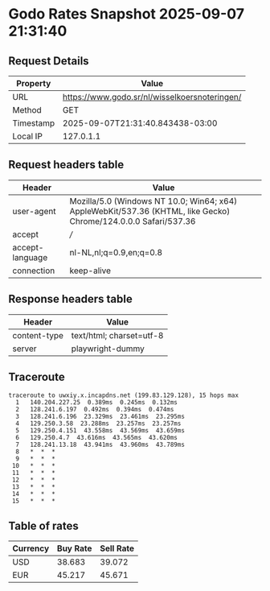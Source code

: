 # Godo Rates Snapshot 2025-09-07 21:31:40
## Request Details

| Property | Value |
|----------|-------|
| URL | https://www.godo.sr/nl/wisselkoersnoteringen/ |
| Method | GET |
| Timestamp | 2025-09-07T21:31:40.843438-03:00 |
| Local IP | 127.0.1.1 |
    
## Request headers table

| Header | Value |
|--------|-------|
| user-agent | Mozilla/5.0 (Windows NT 10.0; Win64; x64) AppleWebKit/537.36 (KHTML, like Gecko) Chrome/124.0.0.0 Safari/537.36 |
| accept | */* |
| accept-language | nl-NL,nl;q=0.9,en;q=0.8 |
| connection | keep-alive |

    
## Response headers table
| Header | Value |
|--------|-------|
| content-type | text/html; charset=utf-8 |
| server | playwright-dummy |

## Traceroute 

```
traceroute to uwxiy.x.incapdns.net (199.83.129.128), 15 hops max
  1   140.204.227.25  0.389ms  0.245ms  0.132ms 
  2   128.241.6.197  0.492ms  0.394ms  0.474ms 
  3   128.241.6.196  23.329ms  23.461ms  23.295ms 
  4   129.250.3.58  23.288ms  23.257ms  23.257ms 
  5   129.250.4.151  43.558ms  43.569ms  43.659ms 
  6   129.250.4.7  43.616ms  43.565ms  43.620ms 
  7   128.241.13.18  43.941ms  43.960ms  43.789ms 
  8   *  *  * 
  9   *  *  * 
 10   *  *  * 
 11   *  *  * 
 12   *  *  * 
 13   *  *  * 
 14   *  *  * 
 15   *  *  * 

```


## Table of rates

| Currency | Buy Rate | Sell Rate |
|----------|----------|-----------|
| USD | 38.683 | 39.072 |
| EUR | 45.217 | 45.671 |

